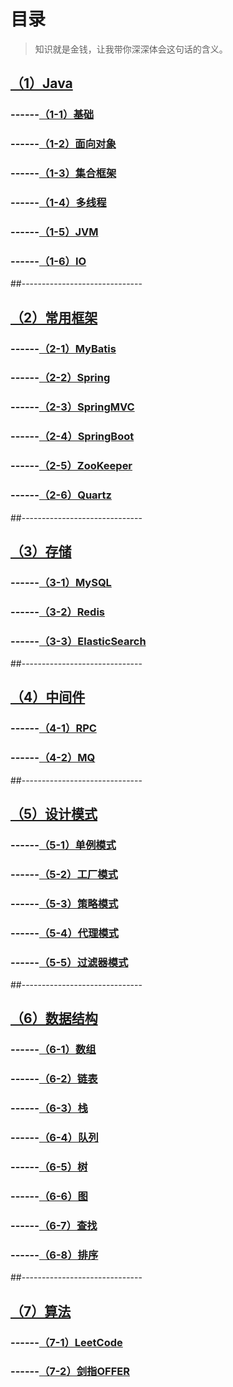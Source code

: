 # 目录

> 知识就是金钱，让我带你深深体会这句话的含义。

## [（1）Java](#)
### ------[（1-1）基础](#)
### ------[（1-2）面向对象](#)
### ------[（1-3）集合框架](#)
### ------[（1-4）多线程](#)
### ------[（1-5）JVM](#)
### ------[（1-6）IO](#)
##------------------------------
## [（2）常用框架](#)
### ------[（2-1）MyBatis](#)
### ------[（2-2）Spring](#)
### ------[（2-3）SpringMVC](#)
### ------[（2-4）SpringBoot](#)
### ------[（2-5）ZooKeeper](#)
### ------[（2-6）Quartz](#)
##------------------------------
## [（3）存储](#)
### ------[（3-1）MySQL](#)
### ------[（3-2）Redis](#)
### ------[（3-3）ElasticSearch](#)
##------------------------------
## [（4）中间件](#)
### ------[（4-1）RPC](#)
### ------[（4-2）MQ](#)
##------------------------------
## [（5）设计模式](#)
### ------[（5-1）单例模式](#)
### ------[（5-2）工厂模式](#)
### ------[（5-3）策略模式](#)
### ------[（5-4）代理模式](#)
### ------[（5-5）过滤器模式](#)
##------------------------------
## [（6）数据结构](#)
### ------[（6-1）数组](#)
### ------[（6-2）链表](#)
### ------[（6-3）栈](#)
### ------[（6-4）队列](#)
### ------[（6-5）树](#)
### ------[（6-6）图](#)
### ------[（6-7）查找](#)
### ------[（6-8）排序](#)
##------------------------------
## [（7）算法](#)
### ------[（7-1）LeetCode](#)
### ------[（7-2）剑指OFFER](#)
